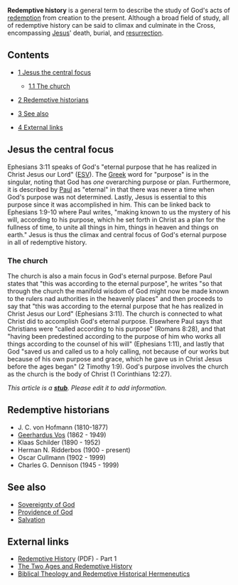 **Redemptive history** is a general term to describe the study of
God's acts of [redemption](Redemption "Redemption") from creation
to the present. Although a broad field of study, all of redemptive
history can be said to climax and culminate in the Cross,
encompassing [Jesus](Jesus "Jesus")' death, burial, and
[resurrection](Resurrection_of_Jesus "Resurrection of Jesus").

## Contents

-   [1 Jesus the central focus](#Jesus_the_central_focus)
    -   [1.1 The church](#The_church)

-   [2 Redemptive historians](#Redemptive_historians)
-   [3 See also](#See_also)
-   [4 External links](#External_links)

## Jesus the central focus

Ephesians 3:11 speaks of God's "eternal purpose that he has
realized in Christ Jesus our Lord" ([ESV](ESV "ESV")). The
[Greek](Greek "Greek") word for "purpose" is in the singular,
noting that God has *one* overarching purpose or plan. Furthermore,
it is described by [Paul](Paul "Paul") as "eternal" in that there
was never a time when God's purpose was not determined. Lastly,
Jesus is essential to this purpose since it was accomplished in
him. This can be linked back to Ephesians 1:9-10 where Paul writes,
"making known to us the mystery of his will, according to his
purpose, which he set forth in Christ as a plan for the fullness of
time, to unite all things in him, things in heaven and things on
earth." Jesus is thus the climax and central focus of God's eternal
purpose in all of redemptive history.

### The church

The church is also a main focus in God's eternal purpose. Before
Paul states that "this was according to the eternal purpose", he
writes "so that through the church the manifold wisdom of God might
now be made known to the rulers nad authorities in the heavenly
places" and then proceeds to say that "this was according to the
eternal purpose that he has realized in Christ Jesus our Lord"
(Ephesians 3:11). The church is connected to what Christ did to
accomplish God's eternal purpose. Elsewhere Paul says that
Christians were "called according to his purpose" (Romans 8:28),
and that "having been predestined according to the purpose of him
who works all things according to the counsel of his will"
(Ephesians 1:11), and lastly that God "saved us and called us to a
holy calling, not because of our works but because of his own
purpose and grace, which he gave us in Christ Jesus before the ages
began" (2 Timothy 1:9). God's purpose involves the church as the
church is the body of Christ (1 Corinthians 12:27).

*This article is a **[stub](http://www.theopedia.com/Category:Theopedia_stubs "Category:Theopedia stubs")**. Please edit it to add information.*
## Redemptive historians

-   J. C. von Hofmann (1810-1877)
-   [Geerhardus Vos](Geerhardus_Vos "Geerhardus Vos") (1862 - 1949)
-   Klaas Schilder (1890 - 1952)
-   Herman N. Ridderbos (1900 - present)
-   Oscar Cullmann (1902 - 1999)
-   Charles G. Dennison (1945 - 1999)

## See also

-   [Sovereignty of God](Sovereignty_of_God "Sovereignty of God")
-   [Providence of God](Providence_of_God "Providence of God")
-   [Salvation](Salvation "Salvation")

## External links

-   [Redemptive History](http://reformedperspectives.org/newfiles/ra_mclaughlin/th.ra_mclaughlin.redhist.1.pdf)
    (PDF) - Part 1
-   [The Two Ages and Redemptive History](http://www.two-age.org/beliefs_index/two-age.htm)
-   [Biblical Theology and Redemptive Historical Hermeneutics](http://www.two-age.org/)



